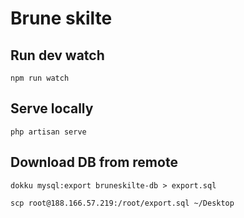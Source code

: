 # Brune skilte

## Run dev watch
`npm run watch`

## Serve locally
`php artisan serve`

## Download DB from remote
`dokku mysql:export bruneskilte-db > export.sql`

`scp root@188.166.57.219:/root/export.sql ~/Desktop`
